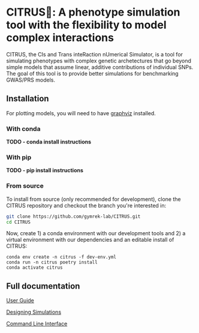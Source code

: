# CITRUS🍊: A phenotype simulation tool with the flexibility to model complex interactions

CITRUS, the CIs and Trans inteRaction nUmerical Simulator, is a tool for simulating phenotypes with complex genetic archetectures that go beyond simple models that assume linear, additive contributions of individual SNPs. The goal of this tool is to provide better simulations for benchmarking GWAS/PRS models.

## Installation

For plotting models, you will need to have [graphviz](https://graphviz.org/) installed.

### With conda 

**TODO - conda install instructions**

### With pip 

**TODO - pip install instructions**

### From source

To install from source (only recommended for development), clone the CITRUS repository and checkout the branch you're interested in:

```bash
git clone https://github.com/gymrek-lab/CITRUS.git
cd CITRUS
```

Now, create 1) a conda environment with our development tools and 2) a virtual environment with our dependencies and an editable install of CITRUS:

```
conda env create -n citrus -f dev-env.yml
conda run -n citrus poetry install
conda activate citrus
```

## Full documentation

[User Guide](doc/user_guide.md)

[Designing Simulations](doc/designing_simulations.md)

[Command Line Interface](doc/cli.md)

